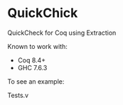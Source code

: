 QuickChick
==========

QuickCheck for Coq using Extraction

Known to work with:
- Coq 8.4+
- GHC 7.6.3

To see an example:

Tests.v


